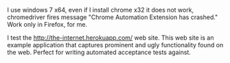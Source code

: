 I use windows 7 x64, even if I install chrome x32 it does not work,
chromedriver fires message "Chrome Automation Extension has crashed."
Work only in Firefox, for me.


I test the http://the-internet.herokuapp.com/ web site. 
This web site is an example application that captures prominent and 
ugly functionality found on the web. Perfect for writing automated acceptance 
tests against.


